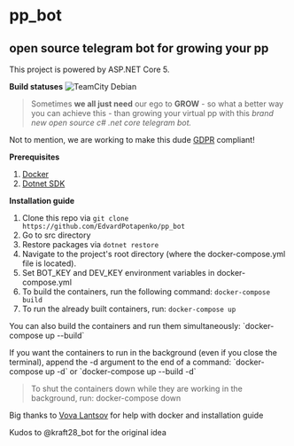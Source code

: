 # pp_bot
## open source telegram bot for growing your pp

This project is powered by ASP.NET Core 5.

**Build statuses**
![TeamCity Debian](https://img.shields.io/teamcity/build/s/PpBot_Compile?server=https%3A%2F%2Ftc.vova-lantsov.dev&style=for-the-badge)

> Sometimes **we all just need** our ego to **GROW** - so what a better way you can achieve this - than growing your virtual pp with this *brand new open source c# .net core telegram bot.*

Not to mention, we are working to make this dude [GDPR](https://en.wikipedia.org/wiki/General_Data_Protection_Regulation) compliant!

**Prerequisites**

1. [Docker](https://docs.docker.com/engine/install/ubuntu/)
2. [Dotnet SDK](https://docs.microsoft.com/en-us/dotnet/core/install/linux)

**Installation guide**

1. Clone this repo via `git clone https://github.com/EdvardPotapenko/pp_bot`
2. Go to src directory
3. Restore packages via `dotnet restore`
4. Navigate to the project's root directory (where the docker-compose.yml file is located).
5. Set BOT_KEY and DEV_KEY environment variables in docker-compose.yml
6. To build the containers, run the following command: `docker-compose build`
7. To run the already built containers, run: `docker-compose up`

<p>You can also build the containers and run them simultaneously: `docker-compose up --build` </p>

<p>If you want the containers to run in the background (even if you close the terminal), append the -d argument to the end of a command: `docker-compose up -d` or `docker-compose up --build -d`</p>

> To shut the containers down while they are working in the background, run: docker-compose down

Big thanks to [Vova Lantsov](https://github.com/vova-lantsov-dev) for help with docker and installation guide

Kudos to @kraft28_bot for the original idea

